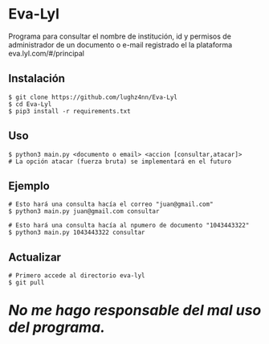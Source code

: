 # Eva-Lyl
Programa para consultar el nombre de institución, id y permisos de administrador de un documento o e-mail registrado el la plataforma eva.lyl.com/#/principal

## Instalación
```console
$ git clone https://github.com/lughz4nn/Eva-Lyl
$ cd Eva-Lyl
$ pip3 install -r requirements.txt
```

## Uso
```console
$ python3 main.py <documento o email> <accion [consultar,atacar]>
# La opción atacar (fuerza bruta) se implementará en el futuro
```

## Ejemplo
```console
# Esto hará una consulta hacía el correo "juan@gmail.com"
$ python3 main.py juan@gmail.com consultar

# Esto hará una consulta hacía al npumero de documento "1043443322"
$ python3 main.py 1043443322 consultar
```

## Actualizar
```console
# Primero accede al directorio eva-lyl
$ git pull
```

<br/>

<footer>
    <strong><i style="font-size:2em;">No me hago responsable del mal uso del programa.</i></strong>
</footer>
